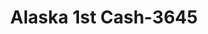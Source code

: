 ---
f_zip-code: 99515
f_state-code: AK
title: Alaska 1st Cash-3645
f_phone: 907-782-2274
f_city-only: Anchorage
f_address: 601 E Dimond Blvd Anchorage
f_location-unique-id: '3645'
slug: alaska-1st-cash-3645
updated-on: '2024-05-30T13:46:58.046Z'
created-on: '2024-05-30T13:36:59.803Z'
published-on: '2024-05-30T13:54:32.469Z'
f_city-state: cms/city/anchorage-ak.md
f_company: cms/company/alaska-1st-cash.md
f_state: cms/state/alaska.md
layout: '[payday-loan].html'
tags: payday-loan
---